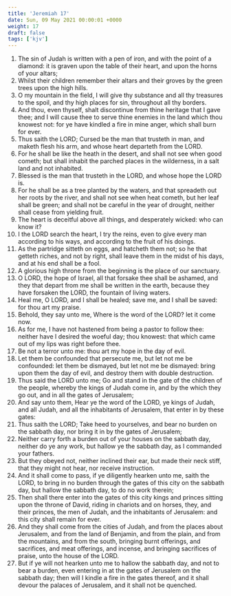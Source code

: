 ```yaml
---
title: 'Jeremiah 17'
date: Sun, 09 May 2021 00:00:01 +0000
weight: 17
draft: false
tags: ['kjv'] 
---
```


1. The sin of Judah is written with a pen of iron, and with the point of a diamond: it is graven upon the table of their heart, and upon the horns of your altars;
2. Whilst their children remember their altars and their groves by the green trees upon the high hills.
3. O my mountain in the field, I will give thy substance and all thy treasures to the spoil, and thy high places for sin, throughout all thy borders.
4. And thou, even thyself, shalt discontinue from thine heritage that I gave thee; and I will cause thee to serve thine enemies in the land which thou knowest not: for ye have kindled a fire in mine anger, which shall burn for ever.
5. Thus saith the LORD; Cursed be the man that trusteth in man, and maketh flesh his arm, and whose heart departeth from the LORD.
6. For he shall be like the heath in the desert, and shall not see when good cometh; but shall inhabit the parched places in the wilderness, in a salt land and not inhabited.
7. Blessed is the man that trusteth in the LORD, and whose hope the LORD is.
8. For he shall be as a tree planted by the waters, and that spreadeth out her roots by the river, and shall not see when heat cometh, but her leaf shall be green; and shall not be careful in the year of drought, neither shall cease from yielding fruit.
9. The heart is deceitful above all things, and desperately wicked: who can know it?
10. I the LORD search the heart, I try the reins, even to give every man according to his ways, and according to the fruit of his doings.
11. As the partridge sitteth on eggs, and hatcheth them not; so he that getteth riches, and not by right, shall leave them in the midst of his days, and at his end shall be a fool.
12. A glorious high throne from the beginning is the place of our sanctuary.
13. O LORD, the hope of Israel, all that forsake thee shall be ashamed, and they that depart from me shall be written in the earth, because they have forsaken the LORD, the fountain of living waters.
14. Heal me, O LORD, and I shall be healed; save me, and I shall be saved: for thou art my praise.
15. Behold, they say unto me, Where is the word of the LORD? let it come now.
16. As for me, I have not hastened from being a pastor to follow thee: neither have I desired the woeful day; thou knowest: that which came out of my lips was right before thee.
17. Be not a terror unto me: thou art my hope in the day of evil.
18. Let them be confounded that persecute me, but let not me be confounded: let them be dismayed, but let not me be dismayed: bring upon them the day of evil, and destroy them with double destruction.
19. Thus said the LORD unto me; Go and stand in the gate of the children of the people, whereby the kings of Judah come in, and by the which they go out, and in all the gates of Jerusalem;
20. And say unto them, Hear ye the word of the LORD, ye kings of Judah, and all Judah, and all the inhabitants of Jerusalem, that enter in by these gates:
21. Thus saith the LORD; Take heed to yourselves, and bear no burden on the sabbath day, nor bring it in by the gates of Jerusalem;
22. Neither carry forth a burden out of your houses on the sabbath day, neither do ye any work, but hallow ye the sabbath day, as I commanded your fathers.
23. But they obeyed not, neither inclined their ear, but made their neck stiff, that they might not hear, nor receive instruction.
24. And it shall come to pass, if ye diligently hearken unto me, saith the LORD, to bring in no burden through the gates of this city on the sabbath day, but hallow the sabbath day, to do no work therein;
25. Then shall there enter into the gates of this city kings and princes sitting upon the throne of David, riding in chariots and on horses, they, and their princes, the men of Judah, and the inhabitants of Jerusalem: and this city shall remain for ever.
26. And they shall come from the cities of Judah, and from the places about Jerusalem, and from the land of Benjamin, and from the plain, and from the mountains, and from the south, bringing burnt offerings, and sacrifices, and meat offerings, and incense, and bringing sacrifices of praise, unto the house of the LORD.
27. But if ye will not hearken unto me to hallow the sabbath day, and not to bear a burden, even entering in at the gates of Jerusalem on the sabbath day; then will I kindle a fire in the gates thereof, and it shall devour the palaces of Jerusalem, and it shall not be quenched.
